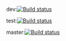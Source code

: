 dev:[![Build status](https://build.appcenter.ms/v0.1/apps/ac536ebc-1092-46f8-8a8b-db0958136fab/branches/dev/badge)](https://appcenter.ms)

test:[![Build status](https://build.appcenter.ms/v0.1/apps/ac536ebc-1092-46f8-8a8b-db0958136fab/branches/test/badge)](https://appcenter.ms)

master:[![Build status](https://build.appcenter.ms/v0.1/apps/ac536ebc-1092-46f8-8a8b-db0958136fab/branches/master/badge)](https://appcenter.ms)
